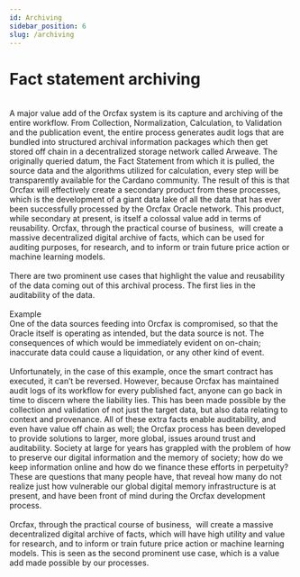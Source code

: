 ```yaml
---
id: Archiving
sidebar_position: 6
slug: /archiving
---
```


# Fact statement archiving
<br/>
A major value add of the Orcfax system is its capture and archiving of the
entire workflow. From Collection, Normalization, Calculation, to Validation and
the publication event, the entire process generates audit logs that are bundled
into structured archival information packages which then get stored off chain in
a decentralized storage network called Arweave. The originally queried datum,
the Fact Statement from which it is pulled, the source data and the algorithms
utilized for calculation, every step will be transparently available for the
Cardano community. The result of this is that Orcfax will effectively create a
secondary product from these processes, which is the development of a giant data
lake of all the data that has ever been successfully processed by the Orcfax
Oracle network. This product, while secondary at present, is itself a colossal
value add in terms of reusability. Orcfax, through the practical course of
business,  will create a massive decentralized digital archive of facts, which
can be used for auditing purposes, for research, and to inform or train future
price action or machine learning models.<br/>
<br/>
There are two prominent use cases that highlight the value and reusability of
the data coming out of this archival process. The first lies in the
auditability of the data.<br/>
<br/>
Example<br/>
One of the data sources feeding into Orcfax is compromised, so that the Oracle
itself is operating as intended, but the data source is not. The consequences of
which would be immediately evident on on-chain; inaccurate data could cause a liquidation, or any other kind of event.<br/>
<br/>
Unfortunately, in the case of this example, once the smart contract has
executed, it can’t be reversed. However, because Orcfax has maintained audit
logs of its workflow for every published fact, anyone can go back in time to
discern where the liability lies. This has been made possible by the collection
and validation of not just the target data, but also data relating to context
and provenance. All of these extra facts enable auditability, and even have
value off chain as well; the Orcfax process has been developed to provide
solutions to larger, more global, issues around trust and auditability. Society
at large for years has grappled with the problem of how to preserve our digital information and the memory of society; how do we keep information online and how
do we finance these efforts in perpetuity? These are questions that many people
have, that reveal how many do not realize just how vulnerable our global digital
memory infrastructure is at present, and have been front of mind during the
Orcfax development process.<br/>
<br/>
Orcfax, through the practical course of business,  will create a massive
decentralized digital archive of facts, which will have high utility and value
for research, and to inform or train future price action or machine learning
models. This is seen as the second prominent use case, which is a value add made possible by our processes.<br/>
